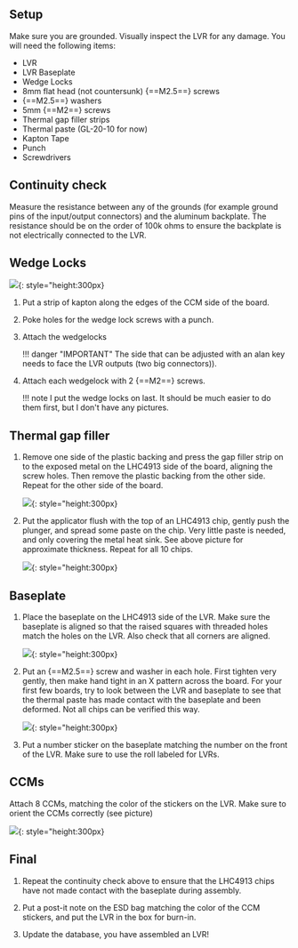 ## Setup

Make sure you are grounded. Visually inspect the LVR for any damage. You will need the following items:

- LVR
- LVR Baseplate
- Wedge Locks
- 8mm flat head (not countersunk) {==M2.5==} screws
- {==M2.5==} washers
- 5mm {==M2==} screws
- Thermal gap filler strips
- Thermal paste (GL-20-10 for now)
- Kapton Tape
- Punch
- Screwdrivers

## Continuity check

Measure the resistance between any of the grounds (for example ground pins of the input/output connectors) and the aluminum backplate.
The resistance should be on the order of 100k ohms to ensure the backplate is not
electrically connected to the LVR.

## Wedge Locks

![](assembled_lvr.jpg){: style="height:300px}

1. Put a strip of kapton along the edges of the CCM side of the board.
2. Poke holes for the wedge lock screws with a punch.
3. Attach the wedgelocks

    !!! danger "IMPORTANT"
        The side that can be adjusted with an alan key needs to face the LVR
        outputs (two big connectors)).

4. Attach each wedgelock with 2 {==M2==} screws.

    !!! note
        I put the wedge locks on last. It should be much easier to do them
        first, but I don't have any pictures.

## Thermal gap filler

1. Remove one side of the plastic backing and press the gap filler strip on to
   the exposed metal on the LHC4913 side of the board, aligning the screw
   holes. Then remove the plastic backing from the other side.  Repeat for the
   other side of the board.

    ![](thermal_gap_sides.jpg){: style="height:300px}

2. Put the applicator flush with the top of an LHC4913 chip, gently push the plunger, and spread
   some paste on the chip.  Very little paste is needed, and only covering the metal heat sink.  See
   above picture for approximate thickness.  Repeat for all 10 chips.

    ![](thermal_gap_4913.jpg){: style="height:300px}

## Baseplate

1. Place the baseplate on the LHC4913 side of the LVR. Make sure the baseplate
   is aligned so that the raised squares with threaded holes match the holes on
   the LVR.  Also check that all corners are aligned.

    ![](baseplate_alignment.jpg){: style="height:300px}

2. Put an {==M2.5==} screw and washer in each hole.  First tighten very gently, then
   make hand tight in an X pattern across the board.  For your first few boards, try to look between the
   LVR and baseplate to see that the thermal paste has made contact with the
   baseplate and been deformed.  Not all chips can be verified this way.

    ![](lvr_screws.jpg){: style="height:300px}
    
3. Put a number sticker on the baseplate matching the number on the front of the LVR.  Make sure to use the roll labeled for LVRs.

## CCMs

Attach 8 CCMs, matching the color of the stickers on the LVR.  Make sure to orient the CCMs correctly (see picture)

![](LVR_CCMs.jpg){: style="height:300px}

## Final

1. Repeat the continuity check above to ensure that the LHC4913 chips have not made contact with the baseplate during assembly.

2. Put a post-it note on the ESD bag matching the color of the CCM stickers, and put the LVR in the box for burn-in.

3. Update the database, you have assembled an LVR!


